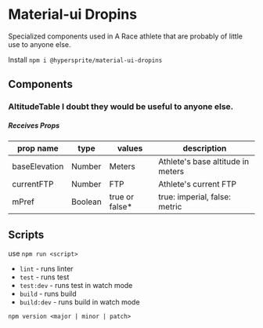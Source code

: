 # Material-ui Dropins

Specialized components used in A Race athlete that are probably of little use to anyone else.

Install
`npm i @hypersprite/material-ui-dropins`


## Components

### AltitudeTable I doubt they would be useful to anyone else.

##### Receives Props

| prop name | type | values | description |
| --------- | ---- | ------ | ----------- |
| baseElevation | Number | Meters | Athlete's base altitude in meters |
| currentFTP | Number | FTP | Athlete's current FTP |
| mPref | Boolean | true or false* | true: imperial, false: metric |

## Scripts

use `npm run <script>`

* `lint` - runs linter
* `test` - runs test
* `test:dev` - runs test in watch mode
* `build` - runs build
* `build:dev` - runs build in watch mode

`npm version <major | minor | patch>`
